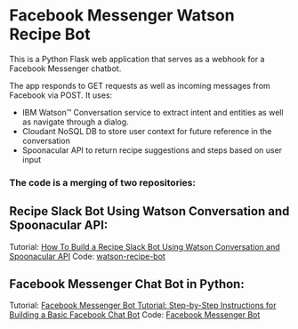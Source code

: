 # Facebook Messenger Watson Recipe Bot
This is a Python Flask web application that serves as a webhook for a Facebook Messenger chatbot.

The app responds to GET requests as well as incoming messages from Facebook via POST. It uses:
 - IBM Watson™ Conversation service to extract intent and entities as well as navigate through a dialog.
 - Cloudant NoSQL DB to store user context for future reference in the conversation
 - Spoonacular API to return recipe suggestions and steps based on user input

### The code is a merging of two repositories:

## Recipe Slack Bot Using Watson Conversation and Spoonacular API:
Tutorial: [How To Build a Recipe Slack Bot Using Watson Conversation and Spoonacular API](https://medium.com/ibm-watson-developer-cloud/how-to-build-a-recipe-slack-bot-using-watson-conversation-and-spoonacular-api-487eacaf01d4)
Code: [watson-recipe-bot](https://github.com/boxcarton/watson-recipe-bot)

## Facebook Messenger Chat Bot in Python:
Tutorial: [Facebook Messenger Bot Tutorial: Step-by-Step Instructions for Building a Basic Facebook Chat Bot](https://blog.hartleybrody.com/fb-messenger-bot/)
Code: [Facebook Messenger Bot](https://github.com/hartleybrody/fb-messenger-bot)
